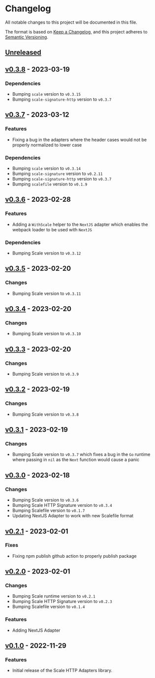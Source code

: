 # Changelog

All notable changes to this project will be documented in this file.

The format is based on [Keep a Changelog](https://keepachangelog.com/en/1.0.0/), and this project adheres
to [Semantic Versioning](https://semver.org/spec/v2.0.0.html).

## [Unreleased]

## [v0.3.8] - 2023-03-19

### Dependencies

- Bumping `scale` version to `v0.3.15`
- Bumping `scale-signature-http` version to `v0.3.7`

## [v0.3.7] - 2023-03-12

### Features

- Fixing a bug in the adapters where the header cases would not be properly normalized to lower case

### Dependencies

- Bumping `scale` version to `v0.3.14`
- Bumping `scale-signature` version to `v0.2.11`
- Bumping `scale-signature-http` version to `v0.3.7`
- Bumping `scalefile` version to `v0.1.9`

## [v0.3.6] - 2023-02-28

### Features

- Adding a `WithScale` helper to the `NextJS` adapter which enables the webpack loader to be used with `NextJS`

### Dependencies

- Bumping Scale version to `v0.3.12`

## [v0.3.5] - 2023-02-20

### Changes

- Bumping Scale version to `v0.3.11`

## [v0.3.4] - 2023-02-20

### Changes

- Bumping Scale version to `v0.3.10`

## [v0.3.3] - 2023-02-20

### Changes

- Bumping Scale version to `v0.3.9`

## [v0.3.2] - 2023-02-19

### Changes

- Bumping Scale version to `v0.3.8`

## [v0.3.1] - 2023-02-19

### Changes

- Bumping Scale version to `v0.3.7` which fixes a bug in the `Go` runtime where passing in `nil` as the `Next` function would cause a panic

## [v0.3.0] - 2023-02-18

### Changes

- Bumping Scale version to `v0.3.6`
- Bumping Scale HTTP Signature version to `v0.3.4`
- Bumping Scalefile version to `v0.1.7`
- Updating NextJS Adapter to work with new Scalefile format

## [v0.2.1] - 2023-02-01

### Fixes

- Fixing npm publish github action to properly publish package

## [v0.2.0] - 2023-02-01

### Changes

- Bumping Scale runtime version to `v0.2.1`
- Bumping Scale HTTP Signature version to `v0.2.3`
- Bumping Scalefile version to `v0.1.4`

### Features

- Adding NextJS Adapter

## [v0.1.0] - 2022-11-29

### Features

- Initial release of the Scale HTTP Adapters library.

[unreleased]: https://github.com/loopholelabs/scale-http-adapters/compare/v0.3.8...HEAD
[v0.3.8]: https://github.com/loopholelabs/scale-http-adapters/compare/v0.3.8
[v0.3.7]: https://github.com/loopholelabs/scale-http-adapters/compare/v0.3.7
[v0.3.6]: https://github.com/loopholelabs/scale-http-adapters/compare/v0.3.6
[v0.3.5]: https://github.com/loopholelabs/scale-http-adapters/compare/v0.3.5
[v0.3.4]: https://github.com/loopholelabs/scale-http-adapters/compare/v0.3.4
[v0.3.3]: https://github.com/loopholelabs/scale-http-adapters/compare/v0.3.3
[v0.3.2]: https://github.com/loopholelabs/scale-http-adapters/compare/v0.3.2
[v0.3.1]: https://github.com/loopholelabs/scale-http-adapters/compare/v0.3.1
[v0.3.0]: https://github.com/loopholelabs/scale-http-adapters/compare/v0.3.0
[v0.2.1]: https://github.com/loopholelabs/scale-http-adapters/compare/v0.2.1
[v0.2.0]: https://github.com/loopholelabs/scale-http-adapters/compare/v0.2.0
[v0.1.0]: https://github.com/loopholelabs/scale-http-adapters/compare/v0.1.0
